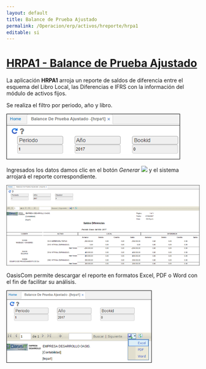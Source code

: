 ```yaml
---
layout: default
title: Balance de Prueba Ajustado
permalink: /Operacion/erp/activos/hreporte/hrpa1
editable: si
---
```


# [**HRPA1 - Balance de Prueba Ajustado**](http://docs.oasiscom.com/Operacion/erp/activos/hreporte/hrpa1)

La aplicación **HRPA1** arroja un reporte de saldos de diferencia entre el esquema del Libro Local, las Diferencias e IFRS con la información del módulo de activos fijos.

Se realiza el filtro por periodo, año y libro.  

![](hrpa3.png)

Ingresados los datos damos clic en el botón _Generar_ ![](actualizar.png) y el sistema arrojará el reporte correspondiente.  

![](hrpa4.png)

OasisCom permite descargar el reporte en formatos Excel, PDF o Word con el fin de facilitar su análisis.  

![](hrpa5.png)




